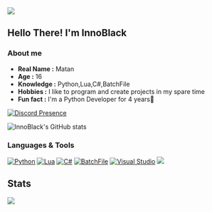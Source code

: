 <img src="https://readme-typing-svg.herokuapp.com?font=Impact&size=21&duration=5015&pause=1000&color=FFFFFFFF&center=true&vCenter=true&multiline=true&width=435&lines=hey%2C+welcome+to+my+github"/>

Hello There! I'm **InnoBlack**
----------------------------------------------------------
### About me

-  **Real Name :** Matan
-  **Age :** 16
-  **Knowledge :** Python,Lua,C#,BatchFile
-  **Hobbies :** I like to program and create projects in my spare time
-  **Fun fact :** I'm a Python Developer for 4 years🎇

[![Discord Presence](https://lanyard.cnrad.dev/api/1043921901480845413)](https://discord.com/users/1043921901480845413)

![InnoBlack's GitHub stats](https://github-readme-stats.vercel.app/api?username=InnoBlack&hide=contribs,prs)

### Languages & Tools

[![Python](https://img.shields.io/badge/python-%2314354C.svg?style=for-the-badge&logo=python&logoColor=white)](https://www.python.org/)
[![Lua](https://img.shields.io/badge/lua-%232C2D72.svg?style=for-the-badge&logo=lua&logoColor=white)](https://www.lua.org/)
[![C#](https://img.shields.io/badge/c%23-%23239120.svg?style=for-the-badge&logo=c-sharp&logoColor=white)](https://docs.microsoft.com/en-us/dotnet/csharp/)
[![BatchFile](https://img.shields.io/badge/batch-%23575757.svg?style=for-the-badge&logo=windows&logoColor=white)](https://en.wikipedia.org/wiki/Batch_file)
[![Visual Studio](https://img.shields.io/badge/Visual%20Studio-0078d7.svg?style=for-the-badge&logo=visual-studio&logoColor=white)](https://visualstudio.microsoft.com/)
[<img src="https://img.shields.io/badge/Visual%20Studio%20Code-0078d7.svg?style=for-the-badge&logo=visual-studio-code&logoColor=white"/>](https://code.visualstudio.com/) 

## Stats
![](https://komarev.com/ghpvc/?username=InnoBlack&style=flat-square)

